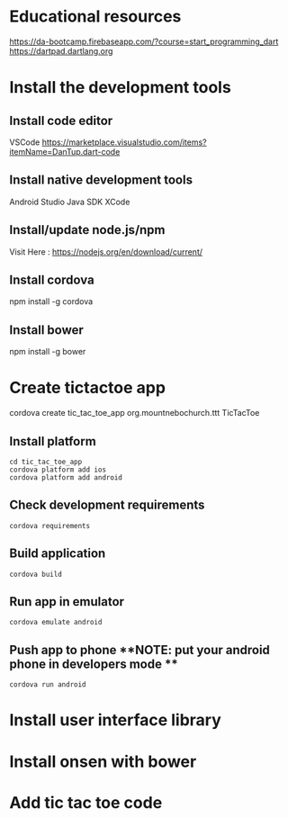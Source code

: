# Educational resources
https://da-bootcamp.firebaseapp.com/?course=start_programming_dart
https://dartpad.dartlang.org
 
# Install the development tools
  
## Install code editor
  VSCode
  https://marketplace.visualstudio.com/items?itemName=DanTup.dart-code
   
## Install native development tools
   Android Studio
   Java SDK
   XCode

## Install/update node.js/npm
   Visit Here : https://nodejs.org/en/download/current/

## Install cordova
   npm install -g cordova

## Install bower
   npm install -g bower

# Create tictactoe app 
   cordova create tic_tac_toe_app org.mountnebochurch.ttt TicTacToe

## Install platform
   ```
   cd tic_tac_toe_app
   cordova platform add ios
   cordova platform add android
   ```

## Check development requirements
   ```cordova requirements```

## Build application
   ```cordova build```
   
## Run app in emulator
   ```cordova emulate android```

## Push app to phone **NOTE: put your android phone in developers mode **
   ```cordova run android```
    
# Install user interface library
     
# Install onsen with bower

# Add tic tac toe code
